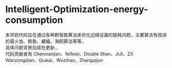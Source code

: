 # Intelligent-Optimization-energy-consumption
本项目代码旨在通过各种群智能算法来优化边缘设备的能耗问题，主要算法有改进的萤火虫、鲸鱼、蝙蝠、海鸥算法等等。    
具体问题背景后续在更新...     
代码贡献者有   Chenxiaojian、feifeiei、Double Shan、JIJI、ZX  
Wanzongdian、Qiukai、Wuzihao、Zhangqijun

